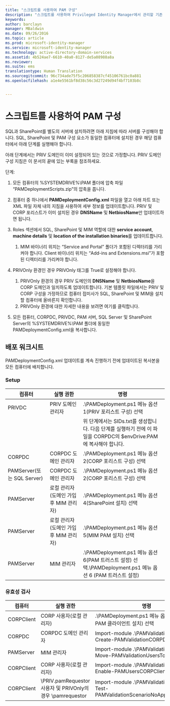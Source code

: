 ```yaml
---
title: "스크립트를 사용하여 PAM 구성"
description: "스크립트를 사용하여 Privileged Identity Manager에서 관리할 기존 또는 새 ID로 CORP 도메인을 준비합니다."
keywords: 
author: barclayn
manager: MBaldwin
ms.date: 09/26/2016
ms.topic: article
ms.prod: microsoft-identity-manager
ms.service: microsoft-identity-manager
ms.technology: active-directory-domain-services
ms.assetid: 4b524ae7-6610-40a0-8127-de5a08988a8a
ms.reviewer: 
ms.suite: ems
translationtype: Human Translation
ms.sourcegitcommit: 96c734ade75f5c206858387cf45106761bc0a881
ms.openlocfilehash: a1e4e5561bf8d38c56c3d27249d94f4bf7103b8c


---
```


# 스크립트를 사용하여 PAM 구성

SQL과 SharePoint를 별도의 서버에 설치하려면 아래 지침에 따라 서버를 구성해야 합니다. SQL, SharePoint 및 PAM 구성 요소가 동일한 컴퓨터에 설치된 경우 해당 컴퓨터에서 아래 단계를 실행해야 합니다.

아래 단계에서는 PRIV 도메인이 이미 설정되어 있는 것으로 가정합니다. PRIV 도메인 구성 지침은 이 문서의 끝에 있는 부록을 참조하세요.

단계:

1. 모든 컴퓨터의 %SYSTEMDRIVE%\PAM 폴더에 압축 파일 “PAMDeploymentScripts.zip”의 압축을 풉니다.
2. 컴퓨터 중 하나에서 **PAMDeploymentConfig.xml** 파일을 열고 아래 차트 또는 XML 파일 자체 내의 지침을 사용하여 세부 정보를 업데이트합니다. PRIV 및 CORP 포리스트가 이미 설치된 경우 **DNSName** 및 **NetbiosName**만 업데이트하면 됩니다.
3. Roles 섹션에서 SQL, SharePoint 및 MIM 역할에 대한 **service account**, **machine details** 및 **location of the installation binaries**를 업데이트합니다.
    1. MIM 바이너리 위치는 “Service and Portal” 폴더가 포함된 디렉터리를 가리켜야 합니다. Client 바이너리 위치는 “Add-ins and Extensions.msi”가 포함된 디렉터리를 가리켜야 합니다.

4. PRIVOnly 환경인 경우 PRIVOnly 태그를 True로 설정해야 합니다.
    1. PRIVOnly 환경의 경우 PRIV 도메인의 **DNSName** 및 **NetbiosName**을 CORP 도메인과 일치하도록 업데이트합니다. 기본 템플릿 파일에서는 PRIV 및 CORP 구성을 가정하므로 컴퓨터 접미사가 SQL, SharePoint 및 MIM을 설치할 컴퓨터에 올바른지 확인합니다.
    2. PRIVOnly 환경에 대한 자세한 내용을 보려면 여기를 클릭합니다.

5. 모든 컴퓨터, CORPDC, PRIVDC, PAM 서버, SQL Server 및 SharePoint Server의 %SYSTEMDRIVE%\PAM 폴더에 동일한 PAMDeploymentConfig.xml을 복사합니다.


## 배포 워크시트

PAMDeploymentConfig.xml 업데이트를 계속 진행하기 전에 업데이트된 복사본을 모든 컴퓨터에 배치합니다.

### Setup

|컴퓨터   | 실행 권한   |명령   |
|---|---|---|
|  PRIVDC |PRIV 도메인 관리자   | .\PAMDeployment.ps1 메뉴 옵션 1(PRIV 포리스트 구성) 선택   |
|   |   |  위 단계에서는 SIDs.txt를 생성합니다. 다음 단계를 실행하기 전에 이 파일을 CORPDC의 $envDrive:PAM에 복사해야 합니다. |
| CORPDC  |CORPDC 도메인 관리자   | .\PAMDeployment.ps1 메뉴 옵션 2(CORP 포리스트 구성) 선택   |
| PAMServer(또는 SQL Server)   |CORPDC 도메인 관리자   |  .\PAMDeployment.ps1 메뉴 옵션 2(CORP 포리스트 구성) 선택  |
|  PAMServer |  로컬 관리자(도메인 가입 후 MIM 관리자) |  .\PAMDeployment.ps1 메뉴 옵션 4(SharePoint 설치) 선택  |
| PAMServer  | 로컬 관리자(도메인 가입 후 MIM 관리자)  | .\PAMDeployment.ps1 메뉴 옵션 5(MIM PAM 설치) 선택   |
|  PAMServer |MIM 관리자   | .\PAMDeployment.ps1 메뉴 옵션 6(PAM 트러스트 설정) 선택.\PAMDeployment.ps1 메뉴 옵션 6 (PAM 트러스트 설정) |

### 유효성 검사

|  컴퓨터 | 실행 권한   | 명령   |
|---|---|---|
| CORPClient  | CORP 사용자(로컬 관리자)  |   .\PAMDeployment.ps1 메뉴 옵션 7(MIM PAM 클라이언트 설치) 선택  |
| CORPDC  | CORPDC 도메인 관리자   | Import-module .\PAMValidation.psm1, Create-PAMValidationCORPDCConfig   |
| PAMServer   | MIM 관리자  | Import-module .\PAMValidation.psm1, Move-PAMValidationUsersToPAM  |
| CORPClient  | CORP 사용자(로컬 관리자)   |   Import-module .\PAMValidation.psm1, Enable-PAMUsersCORPClientRemote |
|  CORPClient | <PRIV>\PRIV.pamRequestor 사용자 및 PRIVOnly의 경우 <CORP>\pamrequestor   | Import-module .\PAMValidation.psm1, Test-PAMValidationScenarioNoApprovalRequest  |



<!--HONumber=Sep16_HO4-->


